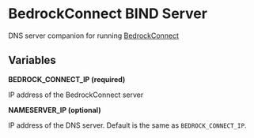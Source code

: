 # BedrockConnect BIND Server

DNS server companion for running [BedrockConnect](https://github.com/Pugmatt/BedrockConnect)

## Variables
**BEDROCK_CONNECT_IP (required)**

IP address of the BedrockConnect server

**NAMESERVER_IP (optional)**

IP address of the DNS server. Default is the same as `BEDROCK_CONNECT_IP`.

